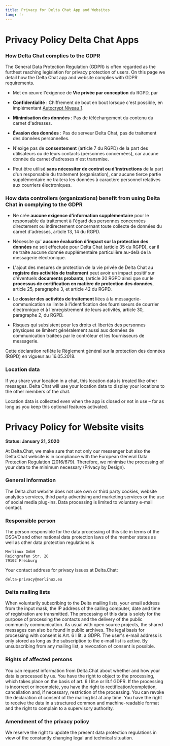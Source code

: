 ```yaml
---
title: Privacy for Delta Chat App and Websites
lang: fr
---
```


# Privacy Policy Delta Chat Apps 

### How Delta Chat complies to the GDPR

The General Data Protection Regulation (GDPR) is often regarded
as the furthest reaching legislation for privacy protection of users. 
On this page we detail how the Delta Chat app and website complies 
with GDPR requirements. 

- Met en œuvre l'exigence de **Vie privée par conception** du RGPD, par

 - **Confidentialité** : Chiffrement de bout en bout lorsque c'est possible, en implémentant [Autocrypt Niveau 1](https://autocrypt.org).

 - **Minimisation des données** : Pas de téléchargement du contenu du carnet d'adresses.

 - **Évasion des données** : Pas de serveur Delta Chat, pas de traitement des données personnelles.

- N'exige pas de **consentement** (article 7 du RGPD) de la part des utilisateurs ou de leurs contacts (personnes concernées), car aucune donnée du carnet d'adresses n'est transmise.

- Peut être utilisé **sans nécessiter de contrat ou d'instructions** de la part d'un responsable du traitement (organisation), car aucune tierce partie supplémentaire ne traitera les données à caractère personnel relatives aux courriers électroniques. 


### How data controllers (organizations) benefit from using Delta Chat in complying to the GDPR

- Ne crée **aucune exigence d'information supplémentaire** pour le responsable du traitement à l'égard des personnes concernées directement ou indirectement concernant toute collecte de données du carnet d'adresses, article 13, 14 du RGPD.

- Nécessite qu' **aucune évaluation d'impact sur la protection des données** ne soit effectuée pour Delta Chat (article 35 du RGPD), car il ne traite aucune donnée supplémentaire particulière au-delà de la messagerie électronique.

- L'ajout des mesures de protection de la vie privée de Delta Chat au **registre des activités de traitement** peut avoir un impact positif sur d'éventuels **documents probants**, (article 30 RGPD ainsi que sur le **processus de certification en matière de protection des données**, article 25, paragraphe 3, et article 42 du RGPD.

- Le **dossier des activités de traitement** liées à la messagerie-communication se limite à l'identification des fournisseurs de courrier électronique et à l'enregistrement de leurs activités, article 30, paragraphe 2, du RGPD.

- Risques qui subsistent pour les droits et libertés des personnes physiques se limitent généralement aussi aux données de communication traitées par le contrôleur et les fournisseurs de messagerie.



Cette déclaration reflète le Règlement général sur la protection des données (RGPD) en vigueur au 16.05.2018.


### Location data

If you share your location in a chat,
this location data is treated like other messages.
Delta Chat will use your location data to display your locations
to the other members of the chat.

Location data is collected even when the app is closed or not in use
– for as long as you keep this optional features activated.


# Privacy Policy for Website visits 

**Status: January 21, 2020**

At Delta.Chat, we make sure that not only our messenger but also the Delta.Chat
website is in compliance with the European General Data Protection Regulation
(2016/679). Therefore, we minimise the processing of your data to the minimum
necessary (Privacy by Design).

### General information

The Delta.chat website does not use own or third party cookies, website
analytics services, third party advertising and marketing services or the use
of social media plug-ins. Data processing is limited to voluntary e-mail
contact.

### Responsible person

The person responsible for the data processing of this site in terms of the
DSGVO and other national data protection laws of the member states as well as
other data protection regulations is

	Merlinux GmbH
	Reichgrafen Str. 20 
	79102 Freiburg

Your contact address for privacy issues at Delta.Chat:

	delta-privacy@merlinux.eu

### Delta mailing lists

When voluntarily subscribing to the Delta mailing lists, your email address
from the input mask, the IP address of the calling computer, date and time of
registration are transmitted. The processing of this data is solely for the
purpose of processing the contacts and the delivery of the public community
communication. As usual with open source projects, the shared messages can also
be found in public archives. The legal basis for processing with consent is
Art. 6 I lit. a GDPR. The user's e-mail address is only stored as long as the
subscription to the e-mail list is active. By unsubscribing from any mailing
list, a revocation of consent is possible.

### Rights of affected persons

You can request information from Delta.Chat about whether and how your data is
processed by us. You have the right to object to the processing, which takes
place on the basis of art. 6 I lit.e or lit.f GDPR. If the processing is
incorrect or incomplete, you have the right to rectification/completion,
cancellation and, if necessary, restriction of the processing. You can revoke
the declaration of consent of the mailing list at any time. You have the right
to receive the data in a structured common and machine-readable format and the
right to complain to a supervisory authority.

### Amendment of the privacy policy

We reserve the right to update the present data protection regulations in view
of the constantly changing legal and technical situation.


